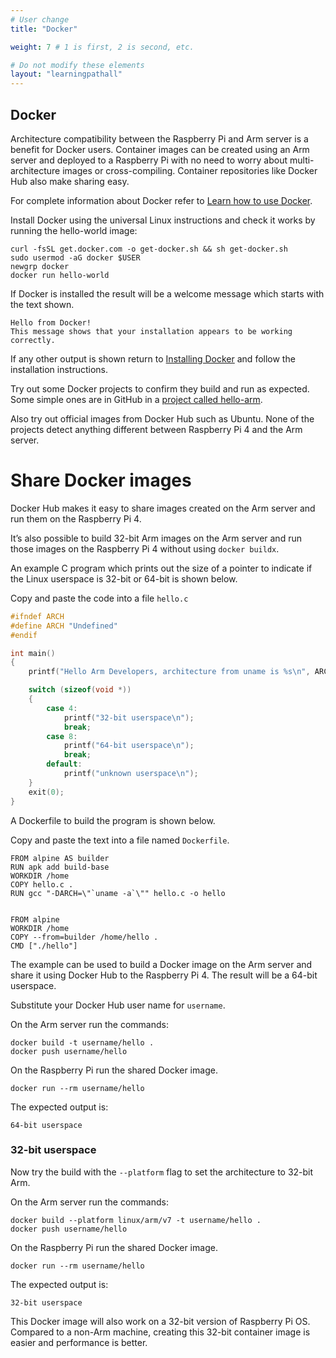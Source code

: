 ```yaml
---
# User change
title: "Docker"

weight: 7 # 1 is first, 2 is second, etc.

# Do not modify these elements
layout: "learningpathall"
---
```


## Docker

Architecture compatibility between the Raspberry Pi and Arm server is a benefit for Docker users. Container images can be created using an Arm server and deployed to a Raspberry Pi with no need to worry about multi-architecture images or cross-compiling. Container repositories like Docker Hub also make sharing easy. 

For complete information about Docker refer to [Learn how to use Docker](/learning-paths/cross-platform/docker/).

Install Docker using the universal Linux instructions and check it works by running the hello-world image:

```console
curl -fsSL get.docker.com -o get-docker.sh && sh get-docker.sh
sudo usermod -aG docker $USER
newgrp docker
docker run hello-world
```

If Docker is installed the result will be a welcome message which starts with the text shown.

```console
Hello from Docker!
This message shows that your installation appears to be working correctly.
```

If any other output is shown return to [Installing Docker](/install-tools/docker/) and follow the installation instructions.

Try out some Docker projects to confirm they build and run as expected. Some simple ones are in GitHub in a [project called hello-arm](https://github.com/jasonrandrews/hello-arm). 

Also try out official images from Docker Hub such as Ubuntu. None of the projects detect anything different between Raspberry Pi 4 and the Arm server.

# Share Docker images

Docker Hub makes it easy to share images created on the Arm server and run them on the Raspberry Pi 4. 

It’s also possible to build 32-bit Arm images on the Arm server and run those images on the Raspberry Pi 4 without using `docker buildx`. 

An example C program which prints out the size of a pointer to indicate if the Linux userspace is 32-bit or 64-bit is shown below. 

Copy and paste the code into a file `hello.c`

```C
#ifndef ARCH
#define ARCH "Undefined"
#endif

int main()
{
    printf("Hello Arm Developers, architecture from uname is %s\n", ARCH);

    switch (sizeof(void *))
    {
        case 4:
            printf("32-bit userspace\n");
            break;
        case 8:
            printf("64-bit userspace\n");
            break;
        default:
            printf("unknown userspace\n");
    }
    exit(0);
}
```

A Dockerfile to build the program is shown below. 

Copy and paste the text into a file named `Dockerfile`.

```docker
FROM alpine AS builder
RUN apk add build-base
WORKDIR /home
COPY hello.c .
RUN gcc "-DARCH=\"`uname -a`\"" hello.c -o hello


FROM alpine
WORKDIR /home
COPY --from=builder /home/hello .
CMD ["./hello"]
```

The example can be used to build a Docker image on the Arm server and share it using Docker Hub to the Raspberry Pi 4. The result will be a 64-bit userspace. 

Substitute your Docker Hub user name for `username`.

On the Arm server run the commands:

```console
docker build -t username/hello .
docker push username/hello
```

On the Raspberry Pi run the shared Docker image.

```console
docker run --rm username/hello
```

The expected output is:

```console
64-bit userspace
```

### 32-bit userspace 

Now try the build with the `--platform` flag to set the architecture to 32-bit Arm.

On the Arm server run the commands:

```console
docker build --platform linux/arm/v7 -t username/hello .
docker push username/hello
```

On the Raspberry Pi run the shared Docker image. 

```console
docker run --rm username/hello
```

The expected output is:

```console
32-bit userspace
```

This Docker image will also work on a 32-bit version of Raspberry Pi OS. Compared to a non-Arm machine, creating this 32-bit container image is easier and performance is better.


